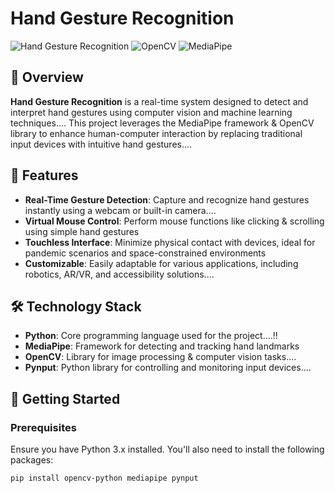 # Hand Gesture Recognition

![Hand Gesture Recognition](https://img.shields.io/badge/Hand%20Gesture%20Recognition-v1.0-brightgreen.svg) ![OpenCV](https://img.shields.io/badge/OpenCV-v4.5.3-blue.svg) ![MediaPipe](https://img.shields.io/badge/MediaPipe-v0.8.5-orange.svg)

## 📖 Overview

**Hand Gesture Recognition** is a real-time system designed to detect and interpret hand gestures using computer vision and machine learning techniques.... This project leverages the MediaPipe framework & OpenCV library to enhance human-computer interaction by replacing traditional input devices with intuitive hand gestures....

## 🌟 Features

- **Real-Time Gesture Detection**: Capture and recognize hand gestures instantly using a webcam or built-in camera....
- **Virtual Mouse Control**: Perform mouse functions like clicking & scrolling using simple hand gestures
- **Touchless Interface**: Minimize physical contact with devices, ideal for pandemic scenarios and space-constrained environments
- **Customizable**: Easily adaptable for various applications, including robotics, AR/VR, and accessibility solutions....

## 🛠️ Technology Stack

- **Python**: Core programming language used for the project....!!
- **MediaPipe**: Framework for detecting and tracking hand landmarks
- **OpenCV**: Library for image processing & computer vision tasks....
- **Pynput**: Python library for controlling and monitoring input devices....

## 🚀 Getting Started

### Prerequisites

Ensure you have Python 3.x installed. You'll also need to install the following packages:

```bash
pip install opencv-python mediapipe pynput

